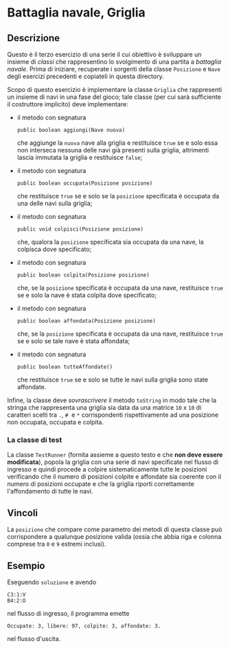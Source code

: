 Battaglia navale, Griglia
=========================

Descrizione
-----------

Questo è il terzo esercizio di una serie il cui obiettivo è sviluppare un
insieme di *classi* che rappresentino lo svolgimento di una partita a *battaglia
navale*. Prima di iniziare, recuperate i sorgenti della classe `Posizione` e
`Nave` degli esercizi precedenti e copiateli in questa directory.

Scopo di questo esercizio è implementare la classe `Griglia` che rappresenti un
insieme di navi in una fase del gioco; tale classe (per cui sarà sufficiente il
costruttore implicito) deve implementare:

* il metodo con segnatura

      public boolean aggiungi(Nave nuova)

  che aggiunge la `nuova` nave alla griglia e restituisce `true` se e solo essa
  non interseca nessuna delle navi già presenti sulla griglia, altrimenti lascia
  immutata la griglia e restituisce `false`;

* il metodo con segnatura

      public boolean occupata(Posizione posizione)

  che restituisce `true` se e solo se la `posizione` specificata è occupata da
  una delle navi sulla griglia;

* il metodo con segnatura

      public void colpisci(Posizione posizione)

  che, qualora la `posizione` specificata sia occupata da una nave, la colpisca
  dove specificato;

* il metodo con segnatura

      public boolean colpita(Posizione posizione)

  che, se la `posizione` specificata è occupata da una nave, restituisce `true`
  se e solo la nave è stata colpita dove specificato;

* il metodo con segnatura

      public boolean affondata(Posizione posizione)

  che, se la `posizione` specificata è occupata da una nave, restituisce `true`
  se e solo se tale nave è stata affondata;

* il metodo con segnatura

      public boolean tutteAffondate()

  che restituisce `true` se e solo se tutte le navi sulla griglia sono state
  affondate.

Infine, la classe deve *sovrascrivere* il metodo `toString` in modo tale che la
stringa che rappresenta una griglia sia data da una matrice `10` x `10` di
caratteri scelti tra `.`, `#`  e `*` corrispondenti rispettivamente ad una
posizione non occupata, occupata e colpita.

### La classe di test

La classe `TestRunner` (fornita assieme a questo testo e che **non deve essere
modificata**), popola la griglia con una serie di navi specificate nel flusso di
ingresso e quindi procede a colpire sistematicamente tutte le posizioni
verificando che il numero di posizioni colpite e affondate sia coerente con il
numero di posizioni occupate e che la griglia riporti correttamente
l'affondamento di tutte le navi.


Vincoli
-------

La `posizione` che compare come parametro dei metodi di questa classe può
corrispondere a qualunque posizione valida (ossia che abbia riga e colonna
comprese tra `0` e `9` estremi inclusi).


Esempio
-------

Eseguendo `soluzione` e avendo

    C3:1:V
    B4:2:O

nel flusso di ingresso, il programma emette

    Occupate: 3, libere: 97, colpite: 3, affondate: 3.

nel flusso d'uscita.

